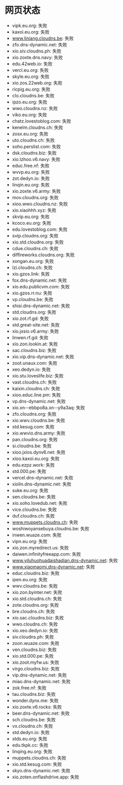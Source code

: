 # 网页状态
- vipk.eu.org: 失败
- kaxoi.eu.org: 失败
- www.liniang.cloudns.be: 失败
- zfo.dns-dynamic.net: 失败
- xio.siv.cloudns.ph: 失败
- xio.zoxte.dns.navy: 失败
- edu.42web.io: 失败
- vercl.eu.org: 失败
- skyle.eu.org: 失败
- xio.zos.22web.org: 失败
- ricpig.eu.org: 失败
- clo.cloudns.be: 失败
- ipzo.eu.org: 失败
- wwo.cloudns.nz: 失败
- viko.eu.org: 失败
- chatz.lovestoblog.com: 失败
- kenelm.cloudns.ch: 失败
- zosx.eu.org: 失败
- uto.cloudns.ch: 失败
- soho.perslist.com: 失败
- dsk.cloudns.biz: 失败
- xio.lzhoo.v6.navy: 失败
- educ.free.nf: 失败
- wvvp.eu.org: 失败
- zot.dedyn.io: 失败
- linqin.eu.org: 失败
- xio.zoxte.v6.army: 失败
- mov.cloudns.org: 失败
- xioo.wwo.cloudns.nz: 失败
- xio.xiaohhh.xyz: 失败
- skvip.eu.org: 失败
- kcoco.eu.org: 失败
- edu.lovestoblog.com: 失败
- svip.cloudns.org: 失败
- xio.std.cloudns.org: 失败
- cdue.cloudns.ch: 失败
- diffireworks.cloudns.org: 失败
- xongan.eu.org: 失败
- lzi.cloudns.ch: 失败
- xio.gzos.link: 失败
- fox.dns-dynamic.net: 失败
- xio.edu.publicvm.com: 失败
- xio.gzos.rr.nu: 失败
- vp.cloudns.be: 失败
- shisi.dns-dynamic.net: 失败
- std.cloudns.org: 失败
- xio.zot.rf.gd: 失败
- std.great-site.net: 失败
- xio.jxsio.v6.army: 失败
- linwen.rf.gd: 失败
- xio.zon.lookin.at: 失败
- sac.cloudns.biz: 失败
- xio.vip.dns-dynamic.net: 失败
- zoot.unaux.com: 失败
- xeo.dedyn.io: 失败
- xio.stu.loveslife.biz: 失败
- vast.cloudns.ch: 失败
- kaixin.cloudns.ch: 失败
- xioo.educ.line.pm: 失败
- vp.dns-dynamic.net: 失败
- xio.xn--ebbpo8a.xn--y9a3aq: 失败
- zfo.cloudns.org: 失败
- xio.wwv.cloudns.be: 失败
- std.kesug.com: 失败
- xio.wwvio.dns.army: 失败
- pan.cloudns.org: 失败
- si.cloudns.be: 失败
- xioo.jxios.dynv6.net: 失败
- xioo.kaxoi.eu.org: 失败
- edu.ezpz.work: 失败
- std.000.pe: 失败
- vercel.dns-dynamic.net: 失败
- xiolin.dns-dynamic.net: 失败
- suke.eu.org: 失败
- sen.cloudns.be: 失败
- xio.soho.lovedub.net: 失败
- vice.cloudns.be: 失败
- duf.cloudns.ch: 失败
- www.muppets.cloudns.ch: 失败
- woshiwoyansebuya.cloudns.be: 失败
- inwen.wuaze.com: 失败
- vipn.eu.org: 失败
- xio.zon.myredirect.us: 失败
- daiwen.infinityfreeapp.com: 失败
- www.yiluhuohuadaishadian.dns-dynamic.net: 失败
- www.xiaomaomi.dns-dynamic.net: 失败
- educ.cloudns.biz: 失败
- ipen.eu.org: 失败
- wwv.cloudns.be: 失败
- xio.zon.byinter.net: 失败
- xio.std.cloudns.ch: 失败
- zote.cloudns.org: 失败
- bre.cloudns.ch: 失败
- xio.sac.cloudns.biz: 失败
- wwo.cloudns.ch: 失败
- xio.xeo.dedyn.io: 失败
- siv.cloudns.ph: 失败
- zoon.wuaze.com: 失败
- ven.cloudns.biz: 失败
- xio.std.000.pe: 失败
- xio.zoot.myfw.us: 失败
- virgo.cloudns.biz: 失败
- vip.dns-dynamic.net: 失败
- miao.dns-dynamic.net: 失败
- zok.free.nf: 失败
- tau.cloudns.biz: 失败
- wonder.dynx.me: 失败
- xio.zoxte.v6.rocks: 失败
- beer.dns-dynamic.net: 失败
- sch.cloudns.be: 失败
- vx.cloudns.ch: 失败
- std.dedyn.io: 失败
- stds.eu.org: 失败
- edu.tkpk.cc: 失败
- linqing.eu.org: 失败
- muppets.cloudns.ch: 失败
- xio.std.kesug.com: 失败
- skyo.dns-dynamic.net: 失败
- xio.zoten.onflashdrive.app: 失败
